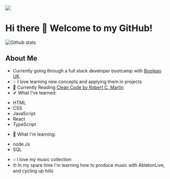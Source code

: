 <img src="https://www.mtwhisper.com/Images/Page/Summer.jpg"/>

# Hi there 👋 Welcome to my GitHub! 

![Github stats](https://github-readme-stats.vercel.app/api?username=duncan0801&theme=highcontrast&show_icons=true&count_private=true)

## About Me

* Currently going through a full stack developer bootcamp with [Boolean UK](https://boolean.co.uk/).
* 💡 I love learning new concepts and applying them in projects 
* 📕 Currently Reading [Clean Code by Robert C. Martin](https://www.goodreads.com/book/show/3735293-clean-code)
* ✔ What I've learned:
 - HTML
 - CSS
 - JavaScript
 - React
 - TypeScript
* 🤔 What I'm learning: 
 - node.Js
 - SQL
* 🎶 I love my music collection
* 🤓 In my spare time I'm learning how to produce music with AbletonLive, and cycling up hills 



<!--
**duncan0801/duncan0801** is a ✨ _special_ ✨ repository because its `README.md` (this file) appears on your GitHub profile.

Here are some ideas to get you started:

- 🔭 I’m currently working on ...
- 🌱 I’m currently learning ...
- 👯 I’m looking to collaborate on ...
- 🤔 I’m looking for help with ...
- 💬 Ask me about ...
- 📫 How to reach me: ...
- 😄 Pronouns: ...
- ⚡ Fun fact: ...
-->
